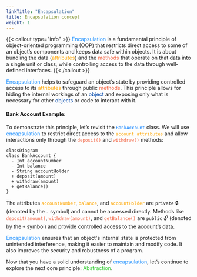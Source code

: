 ```yaml
---
linkTitle: "Encapsulation"
title: Encapsulation concept
weight: 1
---
```


{{< callout type="info" >}} <font color="#1E90FF">Encapsulation</font> is a fundamental principle of object-oriented programming (OOP) that restricts direct access to some of an object’s components and keeps data safe within objects. It is about bundling the data (<font color="#FFA600">attributes</font>) and the <font color="#F2613F">methods</font> that operate on that data into a single unit or class, while controlling access to the data through well-defined interfaces. {{< /callout >}}

<font color="#1E90FF">Encapsulation</font> helps to safeguard an object’s state by providing controlled access to its <font color="#FFA600">attributes</font> through public <font color="#F2613F">methods</font>. This principle allows for hiding the internal workings of an <font color="#0047ab">object</font> and exposing only what is necessary for other <font color="#0047ab">objects</font> or code to interact with it.

#### Bank Account Example:

To demonstrate this principle, let’s revisit the <font color="#007bff">`BankAccount`</font> class. We will use <font color="#1E90FF">encapsulation</font> to restrict direct access to the <font color="#FFA600">`account attributes`</font> and allow interactions only through the <font color="#F2613F">`deposit()`</font> and <font color="#F2613F">`withdraw()`</font> methods:

``` mermaid
classDiagram
class BankAccount {
  - Int accountNumber
  - Int balance 
  - String accountHolder
  + deposit(amount)
  + withdraw(amount)
  + getBalance()
} 
```
The attributes <font color="#FFA600">`accountNumber`</font>, <font color="#FFA600">`balance`</font>, and <font color="#FFA600">`accountHolder`</font> are `private` 🔒 (denoted by the `-` symbol) and cannot be accessed directly.
Methods like <font color="#F2613F">`deposit(amount)`</font>, <font color="#F2613F">`withdraw(amount)`</font>, and <font color="#F2613F">`getBalance()`</font> are `public` 🔓 (denoted by the `+` symbol) and provide controlled access to the account’s data.

<font color="#1E90FF">Encapsulation</font> ensures that an object's internal state is protected from unintended interference, making it easier to maintain and modify code. It also improves the security and robustness of a program. 

Now that you have a solid understanding of <font color="#1E90FF">encapsulation</font>, let’s continue to explore the next core principle: <font color="#32CD32">Abstraction</font>.